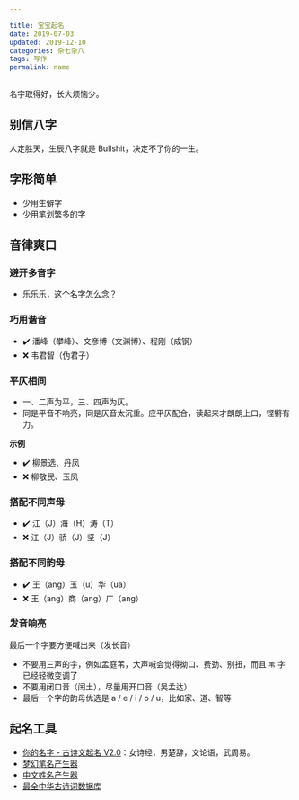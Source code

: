 ```yaml
---

title: 宝宝起名    
date: 2019-07-03  
updated: 2019-12-10  
categories: 杂七杂八 
tags: 写作    
permalink: name  
---
```


名字取得好，长大烦恼少。

<!-- more -->

## 别信八字

人定胜天，生辰八字就是 Bullshit，决定不了你的一生。



## 字形简单


- 少用生僻字
- 少用笔划繁多的字

  


## 音律爽口

### 避开多音字

- 乐乐乐，这个名字怎么念？



### 巧用谐音

- ✔️ 潘峰（攀峰）、文彦博（文渊博）、程刚（成钢）
- ❌ 韦君智（伪君子）



### 平仄相间

- 一、二声为平，三、四声为仄。
- 同是平音不响亮，同是仄音太沉重。应平仄配合，读起来才朗朗上口，铿锵有力。

**示例**

- ✔️ 柳景选、丹凤
- ❌ 柳敬民、玉凤



### 搭配不同声母

- ✔️ 江（J）海（H）涛（T）
- ❌ 江（J）骄（J）坚（J）



### 搭配不同韵母

- ✔️ 王（ang）玉（u）华（ua）
- ❌ 王（ang）商（ang）广（ang）



### 发音响亮

最后一个字要方便喊出来（发长音）

- 不要用三声的字，例如孟庭苇，大声喊会觉得拗口、费劲、别扭，而且 `苇` 字已经轻微变调了
- 不要用闭口音（闰土），尽量用开口音（吴孟达）
- 最后一个字的韵母优选是 a / e / i / o / u，比如家、道、智等




## 起名工具

- [你的名字 - 古诗文起名 V2.0](http://xiaosang.net/gushi_namer/)：女诗经，男楚辞，文论语，武周易。
- [梦幻笔名产生器](http://www.richyli.com/name/novel.asp)
- [中文姓名产生器](http://www.richyli.com/name/index.asp)
- [最全中华古诗词数据库](https://shici.store/)

